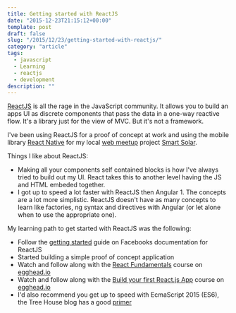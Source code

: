 ```yaml
---
title: Getting started with ReactJS
date: "2015-12-23T21:15:12+00:00"
template: post
draft: false
slug: "/2015/12/23/getting-started-with-reactjs/"
category: "article"
tags:
  - javascript
  - Learning
  - reactjs
  - development
description: ""
---
```


<a href="http://facebook.github.io/react/">ReactJS</a> is all the rage in the JavaScript community. It allows you to build an apps UI as discrete components that pass the data in a one-way reactive flow. It's a library just for the view of MVC. But it's not a framework.

I've been using ReactJS for a proof of concept at work and using the mobile library <a href="https://facebook.github.io/react-native/">React Native</a> for my local <a href="http://www.meetup.com/TaurangaWeb/">web meetup</a> project <a href="https://github.com/codevelopnz/SmartSolarMobile">Smart Solar</a>.

Things I like about ReactJS:

<ul>
    <li>Making all your components self contained blocks is how I've always tried to build out my UI. React takes this to another level having the JS and HTML embeded together.</li>
    <li>I got up to speed a lot faster with ReactJS then Angular 1. The concepts are a lot more simplistic. ReactJS doesn't have as many concepts to learn like factories, ng syntax and directives with Angular (or let alone when to use the appropriate one).</li>
</ul>

My learning path to get started with ReactJS was the following:

<ul>
    <li>Follow the <a href="https://facebook.github.io/react/docs/getting-started.html">getting started</a> guide on Facebooks documentation for ReactJS</li>
    <li>Started building a simple proof of concept application</li>
    <li>Watch and follow along with the <a href="https://egghead.io/series/react-fundamentals">React Fundamentals</a> course on <a href="https://egghead.io">egghead.io</a></li>
    <li>Watch and follow along with the <a href="https://egghead.io/series/build-your-first-react-js-application">Build your first React.js App</a> course on <a href="https://egghead.io">egghead.io</a></li>
    <li>I'd also recommend you get up to speed with EcmaScript 2015 (ES6), the Tree House blog has a good <a href="http://blog.teamtreehouse.com/get-started-ecmascript-6">primer</a></li>
</ul>

&nbsp;

&nbsp;
